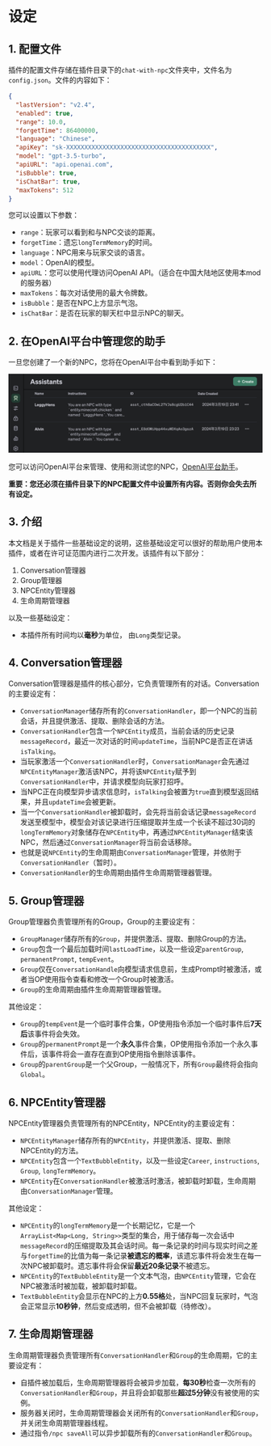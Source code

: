 # 设定

## 1. 配置文件

插件的配置文件存储在插件目录下的`chat-with-npc`文件夹中，文件名为`config.json`。文件的内容如下：

```json
{
  "lastVersion": "v2.4",
  "enabled": true,
  "range": 10.0,
  "forgetTime": 86400000,
  "language": "Chinese",
  "apiKey": "sk-XXXXXXXXXXXXXXXXXXXXXXXXXXXXXXXXXXXXXXXX",
  "model": "gpt-3.5-turbo",
  "apiURL": "api.openai.com",
  "isBubble": true,
  "isChatBar": true,
  "maxTokens": 512
}
```

您可以设置以下参数：

- `range`：玩家可以看到和与NPC交谈的距离。
- `forgetTime`：遗忘`longTermMemory`的时间。
- `language`：NPC用来与玩家交谈的语言。
- `model`：OpenAI的模型。
- `apiURL`：您可以使用代理访问OpenAI API。（适合在中国大陆地区使用本mod的服务器）
- `maxTokens`：每次对话使用的最大令牌数。
- `isBubble`：是否在NPC上方显示气泡。
- `isChatBar`：是否在玩家的聊天栏中显示NPC的聊天。

## 2. 在OpenAI平台中管理您的助手

一旦您创建了一个新的NPC，您将在OpenAI平台中看到助手如下：

![Assistant](images/assistant.png)

您可以访问OpenAI平台来管理、使用和测试您的NPC，[OpenAI平台助手](https://platform.openai.com/assistants)。

**重要：您还必须在插件目录下的NPC配置文件中设置所有内容。否则你会失去所有设定。**

## 3. 介绍

本文档是关于插件一些基础设定的说明，这些基础设定可以很好的帮助用户使用本插件，或者在许可证范围内进行二次开发。该插件有以下部分：

1. Conversation管理器
2. Group管理器
3. NPCEntity管理器
4. 生命周期管理器

以及一些基础设定：

- 本插件所有时间均以**毫秒**为单位， 由`Long`类型记录。

## 4. Conversation管理器

Conversation管理器是插件的核心部分，它负责管理所有的对话。Conversation的主要设定有：

- `ConversationManager`储存所有的`ConversationHandler`，即一个NPC的当前会话，并且提供激活、提取、删除会话的方法。
- `ConversationHandler`包含一个`NPCEntity`成员，当前会话的历史记录`messageRecord`，最近一次对话的时间`updateTime`，当前NPC是否正在讲话`isTalking`。
- 当玩家激活一个`ConversationHandler`时，`ConversationManager`会先通过`NPCEntityManager`激活该NPC，并将该`NPCEntity`赋予到`ConversationHandler`中，并请求模型向玩家打招呼。
- 当NPC正在向模型异步请求信息时，`isTalking`会被置为`true`直到模型返回结果，并且`updateTime`会被更新。
- 当一个`ConversationHandler`被卸载时，会先将当前会话记录`messageRecord`发送至模型中，模型会对该记录进行压缩提取并生成一个长读不超过30词的`longTermMemory`对象储存在`NPCEntity`中，再通过`NPCEntityManager`结束该NPC，然后通过`ConversationManager`将当前会话移除。
- 也就是说`NPCEntity`的生命周期由`ConversationManager`管理，并依附于`ConversationHandler`（暂时）。
- `ConversationHandler`的生命周期由插件生命周期管理器管理。

## 5. Group管理器

Group管理器负责管理所有的Group，Group的主要设定有：

- `GroupManager`储存所有的`Group`，并提供激活、提取、删除Group的方法。
- `Group`包含一个最后加载时间`lastLoadTime`，以及一些设定`parentGroup`, `permanentPrompt`, `tempEvent`。
- `Group`仅在`ConversationHandle`向模型请求信息前，生成Prompt时被激活，或者当OP使用指令查看和修改一个Group时被激活。
- `Group`的生命周期由插件生命周期管理器管理。

其他设定：

- `Group`的`tempEvent`是一个临时事件合集，OP使用指令添加一个临时事件后**7天后**该事件将会失效。
- `Group`的`permanentPrompt`是一个**永久**事件合集，OP使用指令添加一个永久事件后，该事件将会一直存在直到OP使用指令删除该事件。
- `Group`的`parentGroup`是一个父Group，一般情况下，所有`Group`最终将会指向`Global`。

## 6. NPCEntity管理器

NPCEntity管理器负责管理所有的NPCEntity，NPCEntity的主要设定有：

- `NPCEntityManager`储存所有的`NPCEntity`，并提供激活、提取、删除NPCEntity的方法。
- `NPCEntity`包含一个`TextBubbleEntity`，以及一些设定`Career`, `instructions`, `Group`, `longTermMemory`。
- `NPCEntity`在`ConversationHandler`被激活时激活，被卸载时卸载，生命周期由`ConversationManager`管理。

其他设定：

- `NPCEntity`的`longTermMemory`是一个长期记忆，它是一个`ArrayList<Map<Long, String>>`类型的集合，用于储存每一次会话中`messageRecord`的压缩提取及其会话时间。每一条记录的时间与现实时间之差与`forgetTime`的比值为每一条记录**被遗忘的概率**，该遗忘事件将会发生在每一次NPC被卸载时。遗忘事件将会保留**最近20条记录**不被遗忘。
- `NPCEntity`的`TextBubbleEntity`是一个文本气泡，由`NPCEntity`管理，它会在NPC被激活时被加载，被卸载时卸载。
- `TextBubbleEntity`会显示在NPC的上方**0.55格**处，当NPC回复玩家时，气泡会正常显示**10秒钟**，然后变成透明，但不会被卸载（待修改）。

## 7. 生命周期管理器

生命周期管理器负责管理所有`ConversationHandler`和`Group`的生命周期，它的主要设定有：

- 自插件被加载后，生命周期管理器将会被异步加载，**每30秒**检查一次所有的`ConversationHandler`和`Group`，并且将会卸载那些**超过5分钟**没有被使用的实例。
- 服务器关闭时，生命周期管理器会关闭所有的`ConversationHandler`和`Group`，并关闭生命周期管理器线程。
- 通过指令`/npc saveAll`可以异步卸载所有的`ConversationHandler`和`Group`。